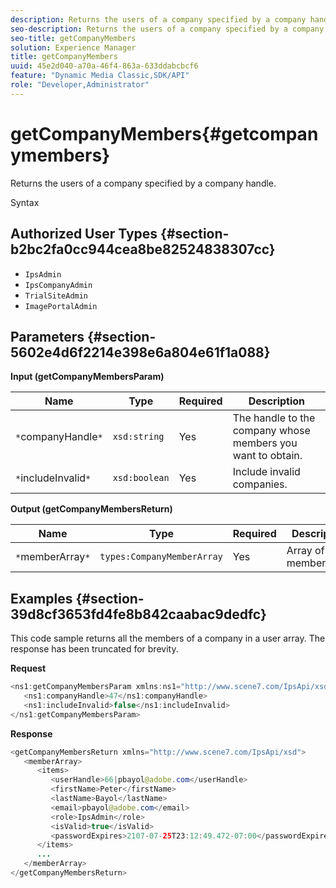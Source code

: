 ```yaml
---
description: Returns the users of a company specified by a company handle.
seo-description: Returns the users of a company specified by a company handle.
seo-title: getCompanyMembers
solution: Experience Manager
title: getCompanyMembers
uuid: 45e2d040-a70a-46f4-863a-633ddabcbcf6
feature: "Dynamic Media Classic,SDK/API"
role: "Developer,Administrator"
---
```


# getCompanyMembers{#getcompanymembers}

Returns the users of a company specified by a company handle.

 Syntax 

## Authorized User Types {#section-b2bc2fa0cc944cea8be82524838307cc}

* `IpsAdmin` 
* `IpsCompanyAdmin` 
* `TrialSiteAdmin` 
* `ImagePortalAdmin`

## Parameters {#section-5602e4d6f2214e398e6a804e61f1a088}

**Input (getCompanyMembersParam)** 

|  Name  | Type  | Required  | Description  |
|---|---|---|---|
|  `*`companyHandle`*`  | `xsd:string`  | Yes  | The handle to the company whose members you want to obtain.  |
|  `*`includeInvalid`*`  | `xsd:boolean`  | Yes  | Include invalid companies.  |

**Output (getCompanyMembersReturn)** 

|  Name  | Type  | Required  | Description  |
|---|---|---|---|
|  `*`memberArray`*`  | `types:CompanyMemberArray`  | Yes  | Array of user memberships.  |

## Examples {#section-39d8cf3653fd4fe8b842caabac9dedfc}

This code sample returns all the members of a company in a user array. The response has been truncated for brevity.

**Request** 

```java
<ns1:getCompanyMembersParam xmlns:ns1="http://www.scene7.com/IpsApi/xsd">
   <ns1:companyHandle>47</ns1:companyHandle>
   <ns1:includeInvalid>false</ns1:includeInvalid>
</ns1:getCompanyMembersParam>
```

**Response** 

```java
<getCompanyMembersReturn xmlns="http://www.scene7.com/IpsApi/xsd">
   <memberArray>
      <items>
         <userHandle>66|pbayol@adobe.com</userHandle>
         <firstName>Peter</firstName>
         <lastName>Bayol</lastName>
         <email>pbayol@adobe.com</email>
         <role>IpsAdmin</role>
         <isValid>true</isValid>
         <passwordExpires>2107-07-25T23:12:49.472-07:00</passwordExpires>
      </items>
      ...
   </memberArray>
</getCompanyMembersReturn>
```

